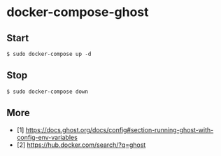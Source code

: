 # docker-compose-ghost


## Start
```
$ sudo docker-compose up -d
```
## Stop
```
$ sudo docker-compose down
```

## More
* [1] https://docs.ghost.org/docs/config#section-running-ghost-with-config-env-variables
* [2] https://hub.docker.com/search/?q=ghost

